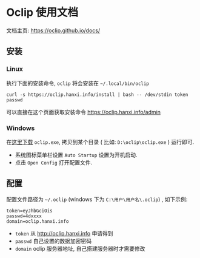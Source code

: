 # Oclip 使用文档

文档主页: <https://oclip.github.io/docs/>

## 安装

### Linux

执行下面的安装命令, `oclip` 将会安装在 `~/.local/bin/oclip`

```
curl -s https://oclip.hanxi.info/install | bash -- /dev/stdin token passwd
```

可以直接在这个页面获取安装命令 <https://oclip.hanxi.info/admin>

### Windows

在[这里下载](https://github.com/oclip/oclip-client/releases) `oclip.exe`, 拷贝到某个目录 ( 比如: `D:\oclip\oclip.exe` ) 运行即可.

- 系统图标菜单栏设置 `Auto Startup` 设置为开机启动.
- 点击 `Open Config` 打开配置文件.

## 配置

配置文件路径为 `~/.oclip` (windows 下为 `C:\用户\用户名\.oclip`) , 如下示例:

```
token=eyJhbGciOis
passwd=4dxxxx
domain=oclip.hanxi.info
```

- `token` 从 <http://oclip.hanxi.info> 申请得到
- `passwd` 自己设置的数据加密密码
- `domain` oclip 服务器地址, 自己搭建服务器时才需要修改
